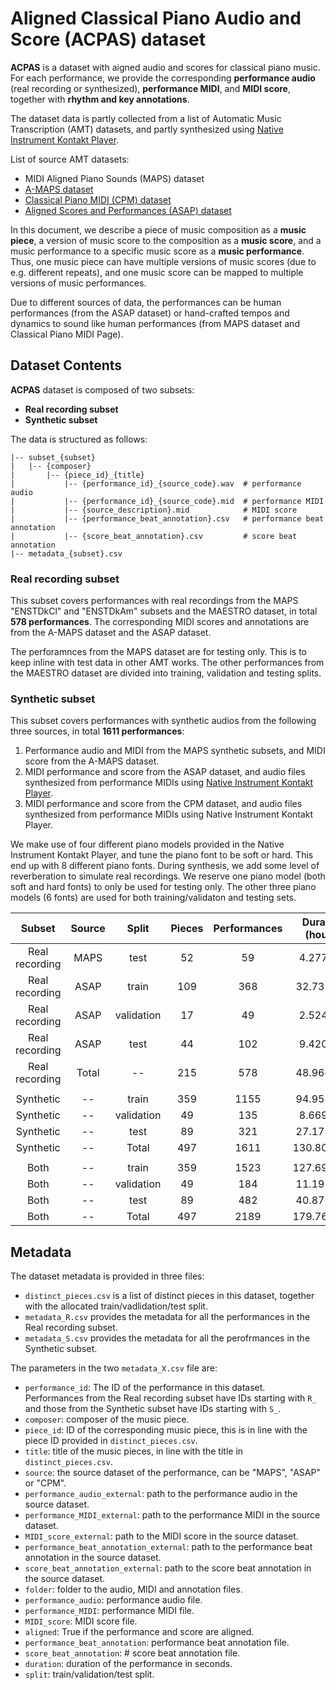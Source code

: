 # Aligned Classical Piano Audio and Score (ACPAS) dataset

**ACPAS** is a dataset with aigned audio and scores for classical piano music. For each performance, we provide the corresponding **performance audio** (real recording or synthesized), **performance MIDI**, and **MIDI score**, together with **rhythm and key annotations**.

The dataset data is partly collected from a list of Automatic Music Transcription (AMT) datasets, and partly synthesized using [Native Instrument Kontakt Player](https://www.native-instruments.com/en/products/komplete/samplers/kontakt-6-player/).

List of source AMT datasets:
- MIDI Aligned Piano Sounds (MAPS) dataset
- [A-MAPS dataset](http://c4dm.eecs.qmul.ac.uk/ycart/a-maps.html)
- [Classical Piano MIDI (CPM) dataset](http://www.piano-midi.de/)
- [Aligned Scores and Performances (ASAP) dataset](https://github.com/fosfrancesco/asap-dataset)

In this document, we describe a piece of music composition as a **music piece**, a version of music score to the composition as a **music score**, and a music performance to a specific music score as a **music performance**. Thus, one music piece can have multiple versions of music scores (due to e.g. different repeats), and one music score can be mapped to multiple versions of music performances.

Due to different sources of data, the performances can be human performances (from the ASAP dataset) or hand-crafted tempos and dynamics to sound like human performances (from MAPS dataset and Classical Piano MIDI Page).

## Dataset Contents

**ACPAS** dataset is composed of two subsets:
- **Real recording subset**
- **Synthetic subset**

The data is structured as follows:

    |-- subset_{subset}
    |   |-- {composer}
    |       |-- {piece_id}_{title}
    |           |-- {performance_id}_{source_code}.wav  # performance audio
    |           |-- {performance_id}_{source_code}.mid  # performance MIDI
    |           |-- {source_description}.mid            # MIDI score
    |           |-- {performance_beat_annotation}.csv   # performance beat annotation
    |           |-- {score_beat_annotation}.csv         # score beat annotation
    |-- metadata_{subset}.csv

### Real recording subset

This subset covers performances with real recordings from the MAPS "ENSTDkCl" and "ENSTDkAm" subsets and the MAESTRO dataset, in total **578 performances**. The corresponding MIDI scores and annotations are from the A-MAPS dataset and the ASAP dataset.

The perforamnces from the MAPS dataset are for testing only. This is to keep inline with test data in other AMT works. The other performances from the MAESTRO dataset are divided into training, validation and testing splits.

### Synthetic subset

This subset covers performances with synthetic audios from the following three sources, in total **1611 performances**: 
1. Performance audio and MIDI from the MAPS synthetic subsets, and MIDI score from the A-MAPS dataset.
2. MIDI performance and score from the ASAP dataset, and audio files synthesized from performance MIDIs using [Native Instrument Kontakt Player](https://www.native-instruments.com/en/products/komplete/samplers/kontakt-6-player/).
3. MIDI performance and score from the CPM dataset, and audio files synthesized from performance MIDIs using Native Instrument Kontakt Player.

We make use of four different piano models provided in the Native Instrument Kontakt Player, and tune the piano font to be soft or hard. This end up with 8 different piano fonts. During synthesis, we add some level of reverberation to simulate real recordings. We reserve one piano model (both soft and hard fonts) to only be used for testing only. The other three piano models (6 fonts) are used for both training/validaton and testing sets.

|     Subset     | Source |    Split   | Pieces | Performances | Duration (hours) |
|:--------------:|:------:|:----------:|:------:|:------------:|:----------------:|
| Real recording |  MAPS  |    test    |   52   |      59      |     4.277917     |
| Real recording |  ASAP  |    train   |   109  |      368     |     32.737423    |
| Real recording |  ASAP  | validation |   17   |      49      |     2.524508     |
| Real recording |  ASAP  |    test    |   44   |      102     |     9.420974     |
| Real recording |  Total |     --     |   215  |      578     |     48.960822    |
|                |        |            |        |              |                  |
|    Synthetic   |   --   |    train   |   359  |     1155     |     94.958975    |
|    Synthetic   |   --   | validation |   49   |      135     |     8.669080     |
|    Synthetic   |   --   |    test    |   89   |      321     |     27.178842    |
|    Synthetic   |   --   |    Total   |   497  |     1611     |    130.806897    |
|                |        |            |        |              |                  |
|      Both      |   --   |    train   |   359  |     1523     |    127.696398    |
|      Both      |   --   | validation |   49   |      184     |     11.193588    |
|      Both      |   --   |    test    |   89   |      482     |     40.877733    |
|      Both      |   --   |    Total   |   497  |     2189     |    179.767718    |

## Metadata

The dataset metadata is provided in three files:

- `distinct_pieces.csv` is a list of distinct pieces in this dataset, together with the allocated train/vadlidation/test split.
- `metadata_R.csv` provides the metadata for all the performances in the Real recording subset.
- `metadata_S.csv` provides the metadata for all the perofrmances in the Synthetic subset.

The parameters in the two `metadata_X.csv` file are:

- `performance_id`: The ID of the performance in this dataset. Performances from the Real recording subset have IDs starting with `R_` and those from the Synthetic subset have IDs starting with `S_`.
- `composer`: composer of the music piece.
- `piece_id`: ID of the corresponding music piece, this is in line with the piece ID provided in `distinct_pieces.csv`.
- `title`: title of the music pieces, in line with the title in `distinct_pieces.csv`.
- `source`: the source dataset of the performance, can be "MAPS", "ASAP" or "CPM".
- `performance_audio_external`: path to the performance audio in the source dataset.
- `performance_MIDI_external`: path to the performance MIDI in the source dataset.
- `MIDI_score_external`: path to the MIDI score in the source dataset.
- `performance_beat_annotation_external`: path to the performance beat annotation in the source dataset.
- `score_beat_annotation_external`: path to the score beat annotation in the source dataset.
- `folder`: folder to the audio, MIDI and annotation files.
- `performance_audio`: performance audio file.
- `performance_MIDI`: performance MIDI file.
- `MIDI_score`: MIDI score file.
- `aligned`: True if the performance and score are aligned.
- `performance_beat_annotation`:  performance beat annotation file.
- `score_beat_annotation`:  # score beat annotation file.
- `duration`: duration of the performance in seconds.
- `split`: train/validation/test split.

